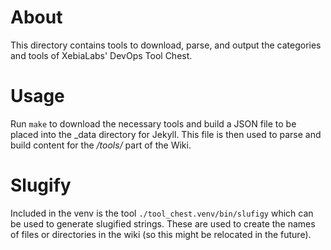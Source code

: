 # About

This directory contains tools to download, parse, and output the categories
 and tools of XebiaLabs' DevOps Tool Chest.

# Usage

Run `make` to download the necessary tools and build a JSON file to be placed
 into the \_data directory for Jekyll. This file is then used to parse and
 build content for the */tools/* part of the Wiki.

# Slugify

Included in the venv is the tool `./tool_chest.venv/bin/slufigy` which can be
 used to generate slugified strings. These are used to create the names of
 files or directories in the wiki (so this might be relocated in the future).
